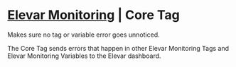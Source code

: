 # [Elevar Monitoring](https://www.getelevar.com/marketing-tag-monitoring/) | Core Tag

Makes sure no tag or variable error goes unnoticed.

The Core Tag sends errors that happen in other Elevar Monitoring Tags and Elevar Monitoring Variables to the Elevar dashboard.
